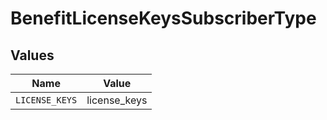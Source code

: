 # BenefitLicenseKeysSubscriberType


## Values

| Name           | Value          |
| -------------- | -------------- |
| `LICENSE_KEYS` | license_keys   |